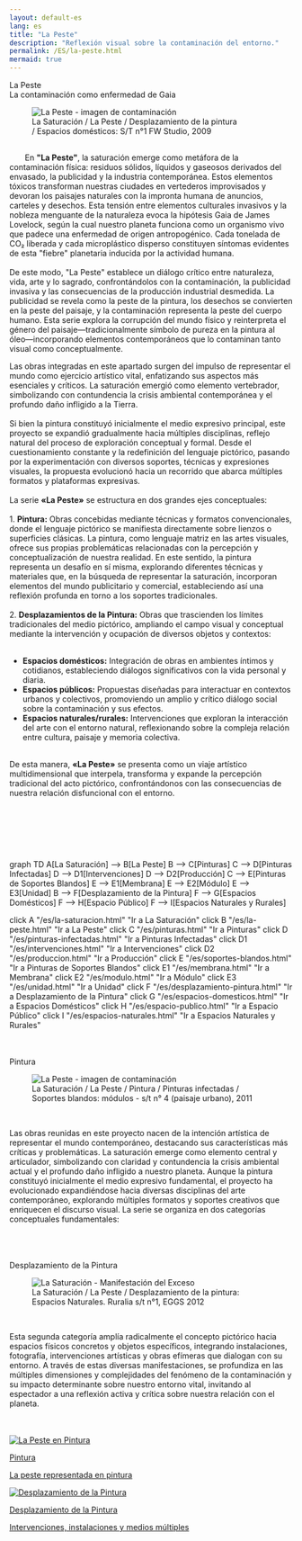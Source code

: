 ```yaml
---
layout: default-es
lang: es
title: "La Peste"
description: "Reflexión visual sobre la contaminación del entorno."
permalink: /ES/la-peste.html
mermaid: true
---
```

<div class="titulo">La Peste</div>

<div class="subtitulo">La contaminación como enfermedad de Gaia</div>

<figure class="imagen-con-caption" style="width: 73%;">
  <img src="/assets/img/la-peste-ruido-fweason-024.jpg" alt="La Peste - imagen de contaminación">
  <figcaption>La Saturación / La Peste / Desplazamiento de la pintura / Espacios domésticos: S/T n°1 FW Studio, 2009</figcaption>
</figure>

<p class="parrafo" style="margin-top: 6%;">
  &nbsp;&nbsp;&nbsp;&nbsp;&nbsp;&nbsp;
  En <strong>"La Peste"</strong>, la saturación emerge como metáfora de la contaminación física: residuos sólidos, líquidos y gaseosos derivados del envasado, la publicidad y la industria contemporánea. Estos elementos tóxicos transforman nuestras ciudades en vertederos improvisados y devoran los paisajes naturales con la impronta humana de anuncios, carteles y desechos. Esta tensión entre elementos culturales invasivos y la nobleza menguante de la naturaleza evoca la hipótesis Gaia de James Lovelock, según la cual nuestro planeta funciona como un organismo vivo que padece una enfermedad de origen antropogénico. Cada tonelada de CO₂ liberada y cada microplástico disperso constituyen síntomas evidentes de esta "fiebre" planetaria inducida por la actividad humana.
  <br><br>
  De este modo, "La Peste" establece un diálogo crítico entre naturaleza, vida, arte y lo sagrado, confrontándolos con la contaminación, la publicidad invasiva y las consecuencias de la producción industrial desmedida. La publicidad se revela como la peste de la pintura, los desechos se convierten en la peste del paisaje, y la contaminación representa la peste del cuerpo humano. Esta serie explora la corrupción del mundo físico y reinterpreta el género del paisaje—tradicionalmente símbolo de pureza en la pintura al óleo—incorporando elementos contemporáneos que lo contaminan tanto visual como conceptualmente.
</p>

<p class="parrafo">
  Las obras integradas en este apartado surgen del impulso de representar el mundo como ejercicio artístico vital, enfatizando sus aspectos más esenciales y críticos. La saturación emergió como elemento vertebrador, simbolizando con contundencia la crisis ambiental contemporánea y el profundo daño infligido a la Tierra.
  <br><br>
  Si bien la pintura constituyó inicialmente el medio expresivo principal, este proyecto se expandió gradualmente hacia múltiples disciplinas, reflejo natural del proceso de exploración conceptual y formal. Desde el cuestionamiento constante y la redefinición del lenguaje pictórico, pasando por la experimentación con diversos soportes, técnicas y expresiones visuales, la propuesta evolucionó hacia un recorrido que abarca múltiples formatos y plataformas expresivas.
  <br><br>
  La serie <strong>«La Peste»</strong> se estructura en dos grandes ejes conceptuales:
  <br><br>
  1. <strong>Pintura:</strong> Obras concebidas mediante técnicas y formatos convencionales, donde el lenguaje pictórico se manifiesta directamente sobre lienzos o superficies clásicas. La pintura, como lenguaje matriz en las artes visuales, ofrece sus propias problemáticas relacionadas con la percepción y conceptualización de nuestra realidad. En este sentido, la pintura representa un desafío en sí misma, explorando diferentes técnicas y materiales que, en la búsqueda de representar la saturación, incorporan elementos del mundo publicitario y comercial, estableciendo así una reflexión profunda en torno a los soportes tradicionales.
  <br><br>
  2. <strong>Desplazamientos de la Pintura:</strong> Obras que trascienden los límites tradicionales del medio pictórico, ampliando el campo visual y conceptual mediante la intervención y ocupación de diversos objetos y contextos:
  <br><br>
  <ul>
    <li><strong>Espacios domésticos:</strong> Integración de obras en ambientes íntimos y cotidianos, estableciendo diálogos significativos con la vida personal y diaria.</li>
    <li><strong>Espacios públicos:</strong> Propuestas diseñadas para interactuar en contextos urbanos y colectivos, promoviendo un amplio y crítico diálogo social sobre la contaminación y sus efectos.</li>
    <li><strong>Espacios naturales/rurales:</strong> Intervenciones que exploran la interacción del arte con el entorno natural, reflexionando sobre la compleja relación entre cultura, paisaje y memoria colectiva.</li>
  </ul>
  <br>
  De esta manera, <strong>«La Peste»</strong> se presenta como un viaje artístico multidimensional que interpela, transforma y expande la percepción tradicional del acto pictórico, confrontándonos con las consecuencias de nuestra relación disfuncional con el entorno.
</p>

<br><br>



<br><br>
<div class="mermaid">
graph TD
  A[La Saturación] --> B[La Peste]
  B --> C[Pinturas]
  C --> D[Pinturas Infectadas]
  D --> D1[Intervenciones]
  D --> D2[Producción]
  C --> E[Pinturas de Soportes Blandos]
  E --> E1[Membrana]
  E --> E2[Módulo]
  E --> E3[Unidad]
  B --> F[Desplazamiento de la Pintura]
  F --> G[Espacios Domésticos]
  F --> H[Espacio Público]
  F --> I[Espacios Naturales y Rurales]

  click A "/es/la-saturacion.html" "Ir a La Saturación"
  click B "/es/la-peste.html" "Ir a La Peste"
  click C "/es/pinturas.html" "Ir a Pinturas"
  click D "/es/pinturas-infectadas.html" "Ir a Pinturas Infectadas"
  click D1 "/es/intervenciones.html" "Ir a Intervenciones"
  click D2 "/es/produccion.html" "Ir a Producción"
  click E "/es/soportes-blandos.html" "Ir a Pinturas de Soportes Blandos"
  click E1 "/es/membrana.html" "Ir a Membrana"
  click E2 "/es/modulo.html" "Ir a Módulo"
  click E3 "/es/unidad.html" "Ir a Unidad"
  click F "/es/desplazamiento-pintura.html" "Ir a Desplazamiento de la Pintura"
  click G "/es/espacios-domesticos.html" "Ir a Espacios Domésticos"
  click H "/es/espacio-publico.html" "Ir a Espacio Público"
  click I "/es/espacios-naturales.html" "Ir a Espacios Naturales y Rurales"

</div>
<br>
<br>
<div class="subtitulo">Pintura</div>

<figure class="imagen-con-caption">
  <img src="/assets/img/la-peste-pintura-s-blando-mod-04.jpg" alt="La Peste - imagen de contaminación" loading="lazy">
  <figcaption>La Saturación / La Peste / Pintura / Pinturas infectadas / Soportes blandos: módulos - s/t n° 4 (paisaje urbano), 2011</figcaption>
</figure>
<br>
<p class="parrafo">
  Las obras reunidas en este proyecto nacen de la intención artística de representar el mundo contemporáneo, destacando sus características más críticas y problemáticas. La saturación emerge como elemento central y articulador, simbolizando con claridad y contundencia la crisis ambiental actual y el profundo daño infligido a nuestro planeta.
  Aunque la pintura constituyó inicialmente el medio expresivo fundamental, el proyecto ha evolucionado expandiéndose hacia diversas disciplinas del arte contemporáneo, explorando múltiples formatos y soportes creativos que enriquecen el discurso visual. La serie se organiza en dos categorías conceptuales fundamentales:
</p>
<br><br><br>
<div class="subtitulo">Desplazamiento de la Pintura</div>

<figure class="imagen-con-caption">
  <img src="/assets/img/la-peste-desp-espacio-rural-ruralias01.jpg" alt="La Saturación - Manifestación del Exceso" loading="lazy">
  <figcaption>La Saturación / La Peste / Desplazamiento de la pintura: Espacios Naturales. Ruralia s/t n°1, EGGS 2012</figcaption>
</figure>
<br>
<p class="parrafo">
  Esta segunda categoría amplía radicalmente el concepto pictórico hacia espacios físicos concretos y objetos específicos, integrando instalaciones, fotografía, intervenciones artísticas y obras efímeras que dialogan con su entorno. A través de estas diversas manifestaciones, se profundiza en las múltiples dimensiones y complejidades del fenómeno de la contaminación y su impacto determinante sobre nuestro entorno vital, invitando al espectador a una reflexión activa y crítica sobre nuestra relación con el planeta.
</p>
<br><br>
<!-- Contenedor de botones para las series -->
<div class="button-container">
    <a href="/ES/peste-pintura.html" class="fancy-button">
        <div class="button-content">
            <img src="/assets/img/boton-la-peste-pintura.gif" alt="La Peste en Pintura">
            <p class="title">Pintura</p>
            <p class="subtitle">La peste representada en pintura</p>
        </div>
    </a>
    <a href="/contaminacion-sonora.html" class="fancy-button">
        <div class="button-content">
            <img src="/assets/img/boton-la-peste-desplazamiento.gif" alt="Desplazamiento de la Pintura">
            <p class="title">Desplazamiento de la Pintura</p>
            <p class="subtitle">Intervenciones, instalaciones y medios múltiples</p>
        </div>
    </a>
</div>
<br>
